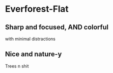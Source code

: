 # Everforest-Flat

## Sharp and focused, AND colorful
with minimal distractions

## Nice and nature-y
Trees n shit

